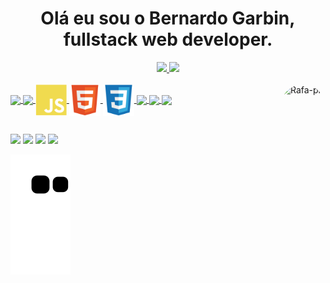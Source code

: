 <div align="center">
  <h1> Olá eu sou o Bernardo Garbin, fullstack web developer. </h1>
</div>

<div align="center">
  <a href="https://github.com/bernardogarbin">
  <img height="180em" src="https://github-readme-stats.vercel.app/api?username=bernardogarbin&show_icons=true&theme=dracula&include_all_commits=true&count_private=true"/>
  <img height="180em" src="https://github-readme-stats.vercel.app/api/top-langs/?username=edergarbin&layout=compact&langs_count=7&theme=dracula"/>
</div>
 
<div style="display: inline_block"><br>
  <img align="center" width="50" src="https://cdn.jsdelivr.net/gh/devicons/devicon/icons/ruby/ruby-plain-wordmark.svg" />
  <img align="center" width="50" src="https://cdn.jsdelivr.net/gh/devicons/devicon/icons/rails/rails-original-wordmark.svg" />
  <img align="center" width="50" src="https://raw.githubusercontent.com/devicons/devicon/master/icons/javascript/javascript-plain.svg">
  <img align="center" width="50" src="https://raw.githubusercontent.com/devicons/devicon/master/icons/html5/html5-original.svg">
  <img align="center" width="50" src="https://raw.githubusercontent.com/devicons/devicon/master/icons/css3/css3-original.svg">
  <img align="center" width="50" src="https://cdn.jsdelivr.net/gh/devicons/devicon/icons/c/c-original.svg">
  <img align="center" width="50" src="https://cdn.jsdelivr.net/gh/devicons/devicon/icons/figma/figma-original.svg">
  <img align="center" width="50" src="https://cdn.jsdelivr.net/gh/devicons/devicon/icons/photoshop/photoshop-line.svg">

          
  <img align="right" alt="Rafa-pic" height="170" style="border-radius:50px;" src="https://lh3.googleusercontent.com/pve5qMGw07Go7xp_v6kPV0xZcvR9dUspjPwta_z0DvC8wNYcjUaW1CgwWOpNHvV0e7ir6NDnAyBto_fYu6gL5LZi3N3m95fiFROa2Q=w600">
</div>
  
  ##
  
<div> 
  <a href="https://instagram.com/goshablunt" target="_blank"><img src="https://img.shields.io/badge/-Instagram-%23E4405F?style=for-the-badge&logo=instagram&logoColor=white" target="_blank"></a>
  <a href = "mailto:bernardo.garbin@gmail.com"><img src="https://img.shields.io/badge/-Gmail-%23333?style=for-the-badge&logo=gmail&logoColor=white" target="_blank"></a>
  <a href="https://www.linkedin.com/in/bernardogarbin" target="_blank"><img src="https://img.shields.io/badge/-LinkedIn-%230077B5?style=for-the-badge&logo=linkedin&logoColor=white" target="_blank"></a> 
  <a href="www.youtube.com/channel/UCaOBMPRCkwtRoR_y8BWDQDQ" target="_blank"><img src="https://img.shields.io/badge/YouTube-FF0000?style=for-the-badge&logo=youtube&logoColor=white" target="_blank"></a>
 
  ![Snake animation](https://github.com/bernardogarbin/bernardogarbin/blob/output/github-contribution-grid-snake.svg)
</div>
